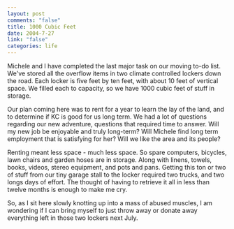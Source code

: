```yaml
--- 
layout: post
comments: "false"
title: 1000 Cubic Feet
date: 2004-7-27
link: "false"
categories: life
---
```

Michele and I have completed the last major task on our moving to-do list. We've stored all the overflow items in two climate controlled lockers down the road. Each locker is five feet by ten feet, with about 10 feet of vertical space. We filled each to capacity, so we have 1000 cubic feet of stuff in storage.

Our plan coming here was to rent for a year to learn the lay of the land, and to determine if KC is good for us long term. We had a lot of questions regarding our new adventure, questions that required time to answer. Will my new job be enjoyable and truly long-term? Will Michele find long term employment that is satisfying for her? Will we like the area and its people?

Renting meant less space - much less space. So spare computers, bicycles, lawn chairs and garden hoses are in storage. Along with linens, towels, books, videos, stereo equipment, and pots and pans. Getting this ton or two of stuff from our tiny garage stall to the locker required two trucks, and two longs days of effort. The thought of having to retrieve it all in less than twelve months is enough to make me cry.

So, as I sit here slowly knotting up into a mass of abused muscles, I am wondering if I can bring myself to just throw away or donate away everything left in those two lockers next July.
